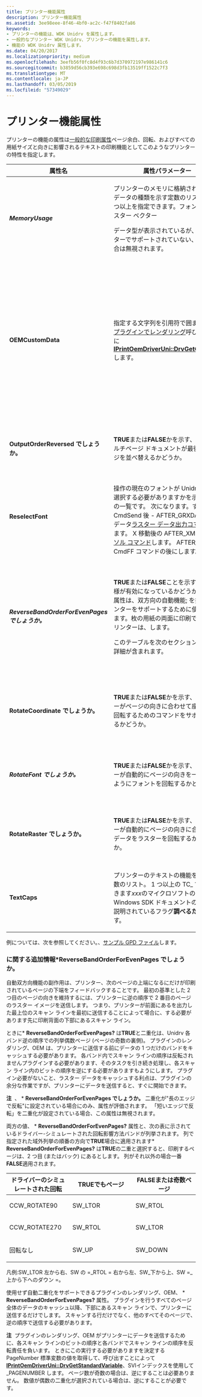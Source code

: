 ```yaml
---
title: プリンター機能属性
description: プリンター機能属性
ms.assetid: 3ee98eee-8f46-4bf0-ac2c-f47f8402fa86
keywords:
- プリンターの機能は、WDK Unidrv を属性します。
- 一般的なプリンター WDK Unidrv、プリンターの機能を属性します。
- 機能の WDK Unidrv 属性します。
ms.date: 04/20/2017
ms.localizationpriority: medium
ms.openlocfilehash: 3eefb56f0fc8d4f93c6b7d370972197e986141c6
ms.sourcegitcommit: b3859d56cb393e698c698d3fb13519ff1522c7f3
ms.translationtype: MT
ms.contentlocale: ja-JP
ms.lasthandoff: 03/05/2019
ms.locfileid: "57349029"
---
```

# <a name="printer-capability-attributes"></a>プリンター機能属性





プリンターの機能の属性は[一般的な印刷属性](general-printing-attributes.md)ページ余白、回転、およびすべての用紙サイズと向きに影響されるテキストの印刷機能としてこのようなプリンターの特性を指定します。

<table>
<colgroup>
<col width="33%" />
<col width="33%" />
<col width="33%" />
</colgroup>
<thead>
<tr class="header">
<th>属性名</th>
<th>属性パラメーター</th>
<th>コメント</th>
</tr>
</thead>
<tbody>
<tr class="odd">
<td><p><em><strong>MemoryUsage</strong></p></td>
<td><p></p>
プリンターのメモリに格納されているデータの種類を示す定数のリスト。 1 つ以上を指定できます。フォントのラスター ベクター
<p>データ型が表示されているが、プリンターでサポートされていない、する場合は無視されます。</p></td>
<td><p>任意。 指定しない場合、既定値は (フォント、ラスター、ベクトル) の一覧にします。 詳細については、次を参照してください。<a href="describing-printer-memory-configurations.md" data-raw-source="[Describing Printer Memory Configurations](describing-printer-memory-configurations.md)">プリンター メモリの構成を記述する</a>します。</p></td>
</tr>
<tr class="even">
<td><p></em><strong>OEMCustomData</strong></p></td>
<td><p>指定する文字列を引用符で囲まれた、<a href="rendering-plug-ins.md" data-raw-source="[rendering plug-in](rendering-plug-ins.md)">プラグインでレンダリング</a>呼び出し時に<a href="https://msdn.microsoft.com/library/windows/hardware/ff553128" data-raw-source="[&lt;strong&gt;IPrintOemDriverUni::DrvGetGPDData&lt;/strong&gt;](https://msdn.microsoft.com/library/windows/hardware/ff553128)"> <strong>IPrintOemDriverUni::DrvGetGPDData</strong></a>します。</p></td>
<td><p>レンダリングのプラグイン呼び出しの場合に必要な<strong>IPrintOemDriverUni::DrvGetGPDData</strong>します。</p>
<p>テキスト文字列の内容の解釈は、プラグインのレンダリングによって決定されます。</p>
<p>この属性は、再配置可能なグローバル属性。ルート レベルに配置することがあります (を参照してください<a href="root-level-only-attributes.md" data-raw-source="[Root-Level-Only Attributes](root-level-only-attributes.md)">Root-Level-Only 属性</a>) プリンター構成では、依存関係がないかでが表示されることを示すために<em>オプションまたは * の場合は、いくつかの依存関係がある場合を構築します。</p></td>
</tr>
<tr class="odd">
<td><p></em><strong>OutputOrderReversed でしょうか。</strong></p></td>
<td><p><strong>TRUE</strong>または<strong>FALSE</strong>かを示す、最初にマルチページ ドキュメントが最後のページを並べ替えるかどうか。</p></td>
<td><p>任意。 指定されていない場合、既定値は<strong>FALSE</strong>します。</p>
<p>使用していない EXTERN_GLOBAL 記号<em> <strong>OutputOrderReversed?</strong>します。</p></td>
</tr>
<tr class="even">
<td><p></em><strong>ReselectFont</strong></p></td>
<td><p></p>
操作の現在のフォントが Unidrv を再度選択する必要がありますかを示す定数の一覧です。 次になります。すべて CmdSend 後 - AFTER_GRXDATA<em>Xxxx</em>データ<a href="raster-data-emission-commands.md" data-raw-source="[raster data emission commands](raster-data-emission-commands.md)">ラスター データ出力コマンド</a>します。
X 移動後の AFTER_XMOVE<a href="cursor-commands.md" data-raw-source="[cursor commands](cursor-commands.md)">カーソル コマンド</a>します。
AFTER_FF - CmdFF コマンドの後にします。</td>
<td><p>任意。 指定されていない場合は、Unidrv にフォントが再度選択されません。</p></td>
</tr>
<tr class="odd">
<td><p><em><strong>ReverseBandOrderForEvenPages でしょうか。</strong></p></td>
<td><p><strong>TRUE</strong>または<strong>FALSE</strong>ことを示す反転縞模様が有効になっているかどうか。 この属性は、双方向の自動機能; を持つプリンターをサポートするために使用されます。枚の用紙の両面に印刷できるプリンターは、します。</p>
<p>このテーブルを次のセクションには、詳細が含まれます。</p></td>
<td><p>この属性の既定値は<strong>FALSE</strong>します。 この属性を設定する<strong>TRUE</strong>有効がバンドの順序を反転します。</p>
<p>この属性は、再配置可能なグローバル属性。ルート レベルに配置することがあります (を参照してください<a href="root-level-only-attributes.md" data-raw-source="[Root-Level-Only Attributes](root-level-only-attributes.md)">Root-Level-Only 属性</a>) プリンター構成では、依存関係がないかでが表示されることを示すために * オプションまたは * の場合は、いくつかの依存関係がある場合を構築します。</p></td>
</tr>
<tr class="even">
<td><p></em><strong>RotateCoordinate でしょうか。</strong></p></td>
<td><p><strong>TRUE</strong>または<strong>FALSE</strong>かを示す、プリンターがページの向きに合わせて座標系を回転するためのコマンドをサポートするかどうか。</p></td>
<td><p>任意。 指定されていない場合、既定値は<strong>FALSE</strong>します。 場合<strong>TRUE</strong>、<em>オプション エントリ向きの機能は、プリンターのコマンドを指定する必要があります。 配置することはできません、 <a href="conditional-statements.md" data-raw-source="[&lt;/em&gt;Case](conditional-statements.md)"></em>ケース</a>エントリ。</p></td>
</tr>
<tr class="odd">
<td><p><em><strong>RotateFont でしょうか。</strong></p></td>
<td><p><strong>TRUE</strong>または<strong>FALSE</strong>かを示す、プリンターが自動的にページの向きを一致するようにフォントを回転するかどうか。</p></td>
<td><p>任意。 指定されていない場合、既定値は<strong>FALSE</strong>します。 場合<strong>TRUE</strong>、し *<strong>RotateCoordinate?</strong>必要もあります<strong>TRUE</strong>します。 配置することはできません、* エントリの場合します。</p></td>
</tr>
<tr class="even">
<td><p></em><strong>RotateRaster でしょうか。</strong></p></td>
<td><p><strong>TRUE</strong>または<strong>FALSE</strong>かを示す、プリンターが自動的にページの向きに合わせてデータをラスターを回転するかどうか。</p></td>
<td><p>任意。 指定されていない場合、既定値は<strong>FALSE</strong>します。 場合<strong>TRUE</strong>、し<em> <strong>RotateCoordinate?</strong>必要もあります<strong>TRUE</strong>します。 配置することはできません、* エントリの場合します。</p></td>
</tr>
<tr class="odd">
<td><p></em><strong>TextCaps</strong></p></td>
<td><p>プリンターのテキストの機能を示す定数のリスト。 1 つ以上の TC_ で構成できます<em>xxx</em>のマイクロソフトの Windows SDK ドキュメントの説明で説明されているフラグ<strong>調べるため</strong>します。</p></td>
<td><p>任意。 指定しない場合、Unidrv では、テキストの機能はサポートされていません前提としています。</p></td>
</tr>
</tbody>
</table>

 

例については、次を参照してください。、[サンプル GPD ファイル](sample-gpd-files.md)します。

### <a href="" id="additional-information-about--reversebandorderforevenpages-"></a>に関する追加情報\*ReverseBandOrderForEvenPages でしょうか。

自動双方向機能の副作用は、プリンター、次のページの上端になるにだけが印刷されているページの下端をフィードバックすることです。 最初の基準とした 2 つ目のページの向きを維持するには、プリンターに逆の順序で 2 番目のページのラスター イメージを送信します。 つまり、プリンターが前面にあるを出力した最上位のスキャン ラインを最初に送信することによって場合に、する必要があります先に印刷背面の下部にあるスキャン ライン。

ときに\* **ReverseBandOrderForEvenPages?** は**TRUE**と二重化は、Unidrv 各バンド逆の順序での列挙偶数ページ (ページの奇数の裏側)。 プラグインのレンダリング、OEM は、プリンターに送信する前にデータの 1 つだけのバンドをキャッシュする必要があります。 各バンド内でスキャン ラインの順序は反転されませんプラグインする必要があります、そのタスクを引き続き処理し、各スキャン ライン内のビットの順序を逆にする必要がありますもようにします。 プラグイン必要がないこと、ラスター データをキャッシュする利点は、プラグインの余分な作業ですが、プリンターにデータを送信すると、すぐに開始できます。

**注**  、 \* **ReverseBandOrderForEvenPages でしょうか。** 二重化が"長のエッジで反転"に設定されている場合にのみ、属性が評価されます。 「短いエッジで反転」を二重化が設定されている場合、この属性は無視されます。

 

両方の値、 \* **ReverseBandOrderForEvenPages?** 属性と、次の表に示されているドライバー-シミュレートされた回転影響方法バンドが列挙されます。 列で指定された域外列挙の順番の方向で**TRUE**場合に適用されます\* **ReverseBandOrderForEvenPages?** は**TRUE**の二重と選択すると、印刷するページは、2 つ目 (またはバック) にあるとします。 列がそれ以外の場合一番**FALSE**適用されます。

<table>
<colgroup>
<col width="33%" />
<col width="33%" />
<col width="33%" />
</colgroup>
<thead>
<tr class="header">
<th>ドライバーのシミュレートされた回転</th>
<th><strong>TRUE</strong>でもページ</th>
<th><strong>FALSE</strong>または奇数ページ</th>
</tr>
</thead>
<tbody>
<tr class="odd">
<td><p>CCW_ROTATE90</p></td>
<td><p>SW_LTOR</p></td>
<td><p>SW_RTOL</p></td>
</tr>
<tr class="even">
<td><p>CCW_ROTATE270</p></td>
<td><p>SW_RTOL</p></td>
<td><p>SW_LTOR</p></td>
</tr>
<tr class="odd">
<td><p>回転なし</p></td>
<td><p>SW_UP</p></td>
<td><p>SW_DOWN</p></td>
</tr>
</tbody>
</table>

 

凡例:SW\_LTOR 左から右、SW の =\_RTOL = 右から左、SW\_下から上、SW =\_上から下へのダウン =。

使用せず自動二重化をサポートできるプラグインのレンダリング、OEM、 \* **ReverseBandOrderForEvenPages?** 属性。 プラグインを行うすべてのページ全体のデータのキャッシュ以降、下部にあるスキャン ラインで、プリンターに送信するだけでします。 スキャンする行だけでなく、他のすべてそのページで、逆の順序で送信する必要があります。

**注**  プラグインのレンダリング、OEM がプリンターにデータを送信するために、各スキャン ラインのビットの順序と各バンドでスキャン ラインの順序を反転責任を負います。 ときにこの実行する必要がありますを決定する PageNumber 標準変数の値を取得して、呼び出すことによって[ **IPrintOemDriverUni::DrvGetStandardVariable**](https://msdn.microsoft.com/library/windows/hardware/ff553129)、SVIインデックスを使用して\_PAGENUMBER します。 ページ数が奇数の場合は、逆にすることは必要ありません。 数値が偶数の二重化が選択されている場合は、逆にすることが必要です。

 

 

 




